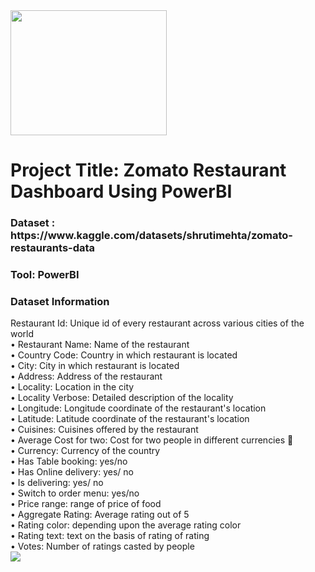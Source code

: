 <img align="center" width="250" height= "200" src="https://github.com/Rasikambli/Zomato-Restaurant-/assets/144739420/41a8dd9b-d344-4338-b2d0-5eb88f56b49b](https://www.google.com/imgres?imgurl=https%3A%2F%2Fakm-img-a-in.tosshub.com%2Fbusinesstoday%2Fimages%2Fstory%2F202304%2Fzomato-2-1627023112-sixteen_nine.jpg%3Fsize%3D948%3A533&tbnid=S1c7DGdhAV0XZM&vet=12ahUKEwjCu8_15MODAxX7vWMGHcVkAd4QMygCegQIARBx..i&imgrefurl=https%3A%2F%2Fwww.businesstoday.in%2Fmarkets%2Fcompany-stock%2Fstory%2Fzomatos-food-delivery-growth-forecast-slashed-by-4-quick-commerce-biz-to-add-long-term-value-376758-2023-04-10&docid=Hc9mFwzLQ2o1eM&w=948&h=533&q=zomato&ved=2ahUKEwjCu8_15MODAxX7vWMGHcVkAd4QMygCegQIARBx)https://www.google.com/imgres?imgurl=https%3A%2F%2Fakm-img-a-in.tosshub.com%2Fbusinesstoday%2Fimages%2Fstory%2F202304%2Fzomato-2-1627023112-sixteen_nine.jpg%3Fsize%3D948%3A533&tbnid=S1c7DGdhAV0XZM&vet=12ahUKEwjCu8_15MODAxX7vWMGHcVkAd4QMygCegQIARBx..i&imgrefurl=https%3A%2F%2Fwww.businesstoday.in%2Fmarkets%2Fcompany-stock%2Fstory%2Fzomatos-food-delivery-growth-forecast-slashed-by-4-quick-commerce-biz-to-add-long-term-value-376758-2023-04-10&docid=Hc9mFwzLQ2o1eM&w=948&h=533&q=zomato&ved=2ahUKEwjCu8_15MODAxX7vWMGHcVkAd4QMygCegQIARBx">
<h1>Project Title: Zomato Restaurant Dashboard Using PowerBI</h1>

<h3>Dataset : https://www.kaggle.com/datasets/shrutimehta/zomato-restaurants-data</h3>
<h3>Tool: PowerBI</h3>
<h3>Dataset Information</h3>
 Restaurant Id: Unique id of every restaurant across various cities of the world</br>
• Restaurant Name: Name of the restaurant</br>
• Country Code: Country in which restaurant is located</br>
• City: City in which restaurant is located</br>
• Address: Address of the restaurant</br>
• Locality: Location in the city</br>
• Locality Verbose: Detailed description of the locality</br>
• Longitude: Longitude coordinate of the restaurant's location</br>
• Latitude: Latitude coordinate of the restaurant's location</br>
• Cuisines: Cuisines offered by the restaurant</br>
• Average Cost for two: Cost for two people in different currencies 👫</br>
• Currency: Currency of the country</br>
• Has Table booking: yes/no</br>
• Has Online delivery: yes/ no</br>
• Is delivering: yes/ no</br>
• Switch to order menu: yes/no</br>
• Price range: range of price of food</br>
• Aggregate Rating: Average rating out of 5</br>
• Rating color: depending upon the average rating color</br>
• Rating text: text on the basis of rating of rating</br>
• Votes: Number of ratings casted by people</br>

<img src = https://github.com/Rasikambli/Zomato-Restaurant-/assets/144739420/2dc40da3-4f96-4833-8ba2-87a264e30be1/>
